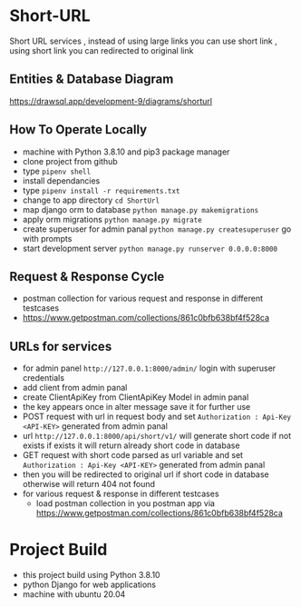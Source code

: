 # Short-URL
Short URL services , instead of using large links you can use short link , using short link you can redirected to original link 

## Entities & Database Diagram 

https://drawsql.app/development-9/diagrams/shorturl

##  How To Operate Locally 
- machine with Python 3.8.10 and pip3 package manager 
- clone project from github 
- type `pipenv shell`
- install dependancies 
- type `pipenv install -r requirements.txt`
- change to app directory `cd ShortUrl`
- map django orm to database `python manage.py makemigrations`
- apply orm migrations `python manage.py migrate `
- create superuser for admin panal `python manage.py createsuperuser` go with prompts 
- start development server `python manage.py runserver 0.0.0.0:8000`

## Request & Response Cycle 

- postman collection for various request and response in different testcases 
- https://www.getpostman.com/collections/861c0bfb638bf4f528ca

## URLs for services

- for admin panel `http://127.0.0.1:8000/admin/` login with superuser credentials 
- add client from admin panal
- create ClientApiKey from ClientApiKey Model in admin panal 
- the key appears once in alter message save it for further use 
- POST request with url in request body and set `Authorization : Api-Key <API-KEY>` generated from admin panal 
- url `http://127.0.0.1:8000/api/short/v1/` will generate short code if not exists if exists it will return already short code in database 
- GET request with short code parsed as url variable and set `Authorization : Api-Key <API-KEY>` generated from admin panal 
- then you will be redirected to original url if short code in database otherwise will return 404 not found 
- for various request & response in different testcases 
   - load postman collection in you postman app via https://www.getpostman.com/collections/861c0bfb638bf4f528ca

# Project Build

- this project build using Python 3.8.10
- python Django for web applications
- machine with ubuntu 20.04

